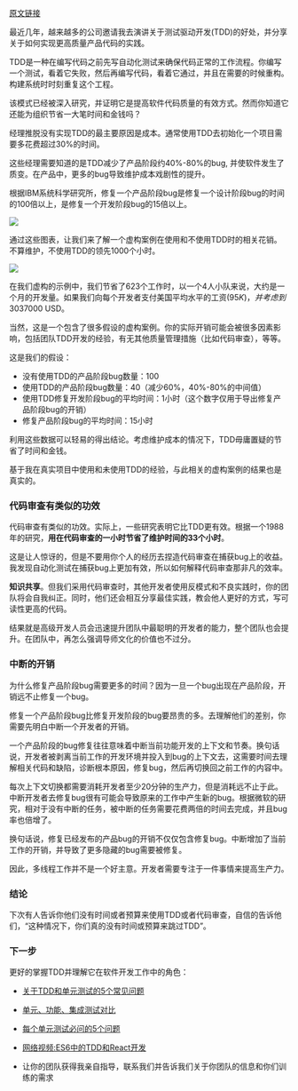 [原文链接](https://medium.com/javascript-scene/the-outrageous-cost-of-skipping-tdd-code-reviews-57887064c412#.rg4tr1k04https://medium.com/javascript-scene/the-outrageous-cost-of-skipping-tdd-code-reviews-57887064c412#.rg4tr1k04)



最近几年，越来越多的公司邀请我去演讲关于测试驱动开发(TDD)的好处，并分享关于如何实现更高质量产品代码的实践。

TDD是一种在编写代码之前先写自动化测试来确保代码正常的工作流程。你编写一个测试，看着它失败，然后再编写代码，看着它通过，并且在需要的时候重构。构建系统时时刻重复这个工程。

该模式已经被深入研究，并证明它是提高软件代码质量的有效方式。然而你知道它还能为组织节省一大笔时间和金钱吗？

经理推脱没有实现TDD的最主要原因是成本。通常使用TDD去初始化一个项目需要多花费超过30%的时间。

这些经理需要知道的是TDD减少了产品阶段约40%-80%的bug, 并使软件发生了质变。在产品中，更多的bug导致维护成本戏剧性的提升。

根据IBM系统科学研究所，修复一个产品阶段bug是修复一个设计阶段bug的时间的100倍以上，是修复一个开发阶段bug的15倍以上。

<img src="https://cdn-images-1.medium.com/max/800/1*jOS7CZX-gWfOoKGPUU29kg.png">

通过这些图表，让我们来了解一个虚构案例在使用和不使用TDD时的相关花销。不算维护，不使用TDD的领先1000个小时。

<img src="https://cdn-images-1.medium.com/max/800/1*4KJ9RSNP4_JsnGYjVxwnlw.png">

在我们虚构的示例中，我们节省了623个工作时，以一个4人小队来说，大约是一个月的开发量。如果我们向每个开发者支付美国平均水平的工资($95K)，并考虑到30%左右的福利，我们几乎节省了$37000 USD。

当然，这是一个包含了很多假设的虚构案例。你的实际开销可能会被很多因素影响，包括团队TDD开发的经验，有无其他质量管理措施（比如代码审查），等等。

这是我们的假设：

- 没有使用TDD的产品阶段bug数量：100
- 使用TDD的产品阶段bug数量：40（减少60%，40%-80%的中间值）
- 使用TDD修复开发阶段bug的平均时间：1小时（这个数字仅用于导出修复产品阶段bug的开销）
- 修复产品阶段bug的平均时间：15小时

利用这些数据可以轻易的得出结论。考虑维护成本的情况下，TDD毋庸置疑的节省了时间和金钱。

基于我在真实项目中使用和未使用TDD的经验，与此相关的虚构案例的结果也是真实的。

### 代码审查有类似的功效

代码审查有类似的功效。实际上，一些研究表明它比TDD更有效。根据一个1988年的研究，__用在代码审查的一小时节省了维护时间的33个小时__。

这是让人惊讶的，但是不要用你个人的经历去捏造代码审查在捕获bug上的收益。我发现自动化测试在捕获bug上更加有效，所以如何解释代码审查那非凡的效率。

__知识共享__。但我们采用代码审查时，其他开发者使用反模式和不良实践时，你的团队将会自我纠正。同时，他们还会相互分享最佳实践，教会他人更好的方式，写可读性更高的代码。

结果就是高级开发人员会迅速提升团队中最聪明的开发者的能力，整个团队也会提升。在团队中，再怎么强调导师文化的价值也不过分。

### 中断的开销

为什么修复产品阶段bug需要更多的时间？因为一旦一个bug出现在产品阶段，开销远不止修复一个bug。

修复一个产品阶段bug比修复开发阶段的bug要昂贵的多。去理解他们的差别，你需要先明白中断一个开发者的开销。

一个产品阶段的bug修复往往意味着中断当前功能开发的上下文和节奏。换句话说，开发者被剥离当前工作的开发环境并投入到bug的上下文去，这需要时间去理解相关代码和缺陷，诊断根本原因，修复bug，然后再切换回之前工作的内容中。

每次上下文切换都需要消耗开发者至少20分钟的生产力，但是消耗远不止于此。中断开发者去修复bug很有可能会导致原来的工作中产生新的bug。根据微软的研究，相对于没有中断的任务，被中断的任务需要花费两倍的时间去完成，并且bug率也倍增了。

换句话说，修复已经发布的产品bug的开销不仅仅包含修复bug。中断增加了当前工作的开销，并导致了更多隐藏的bug需要被修复。

因此，多线程工作并不是一个好主意。开发者需要专注于一件事情来提高生产力。

### 结论

下次有人告诉你他们没有时间或者预算来使用TDD或者代码审查，自信的告诉他们，“这种情况下，你们真的没有时间或预算来跳过TDD”。

### 下一步

更好的掌握TDD并理解它在软件开发工作中的角色：

- [关于TDD和单元测试的5个常见问题](https://medium.com/javascript-scene/5-common-misconceptions-about-tdd-unit-tests-863d5beb3ce9)

- [单元、功能、集成测试对比](https://www.sitepoint.com/javascript-testing-unit-functional-integration/)

- [每个单元测试必问的5个问题](https://medium.com/javascript-scene/what-every-unit-test-needs-f6cd34d9836d)

- [网络视频:ES6中的TDD和React开发](https://ericelliottjs.com/product/tdd-es6-react/)

- 让你的团队获得我亲自指导，联系我们并告诉我们关于你团队的信息和你们训练的需求


